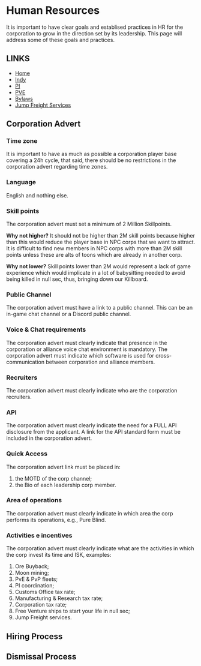# Human Resources

It is important to have clear goals and establised practices in HR for the corporation to grow in the direction set by its leadership.
This page will address some of these goals and practices.

## LINKS
* [Home](README.md)
* [Indy](Indy.md)
* [PI](PI.md)
* [PVE](PVE.md)
* [Bylaws](Bylaws.md)
* [Jump Freight Services](JumpFreight.md)

## Corporation Advert

### Time zone
It is important to have as much as possible a corporation player base covering a 24h cycle, that said, there should be no restrictions in the corporation advert regarding time zones.

### Language
English and nothing else.

### Skill points
The corporation advert must set a minimum of 2 Million Skillpoints.

**Why not higher?**
It should not be higher than 2M skill points because higher than this would reduce the player base in NPC corps that we want to attract. It is difficult to find new members in NPC corps with more than 2M skill points unless these are alts of toons which are already in another corp.

**Why not lower?**
Skill points lower than 2M would represent a lack of game experience which would implicate in a lot of babysitting needed to avoid being killed in null sec, thus, bringing down our Killboard.

### Public Channel
The corporation advert must have a link to a public channel. This can be an in-game chat channel or a Discord public channel.

### Voice & Chat requirements
The corporation advert must clearly indicate that presence in the corporation or alliance voice chat environment is mandatory.
The corporation advert must indicate which software is used for cross-communication between corporation and alliance members.

### Recruiters
The corporation advert must clearly indicate who are the corporation recruiters.

### API
The corporation advert must clearly indicate the need for a FULL API disclosure from the applicant.
A link for the API standard form must be included in the corporation advert.

### Quick Access
The corporation advert link must be placed in:
1. the MOTD of the corp channel;
2. the Bio of each leadership corp member.

### Area of operations
The corporation advert must clearly indicate in which area the corp performs its operations, e.g., Pure Blind.

### Activities e incentives
The corporation advert must clearly indicate what are the activities in which the corp invest its time and ISK, examples:
1. Ore Buyback;
2. Moon mining;
3. PvE & PvP fleets;
4. PI coordination;
5. Customs Office tax rate;
6. Manufacturing & Research tax rate;
7. Corporation tax rate;
8. Free Venture ships to start your life in null sec;
9. Jump Freight services.

## Hiring Process

## Dismissal Process
